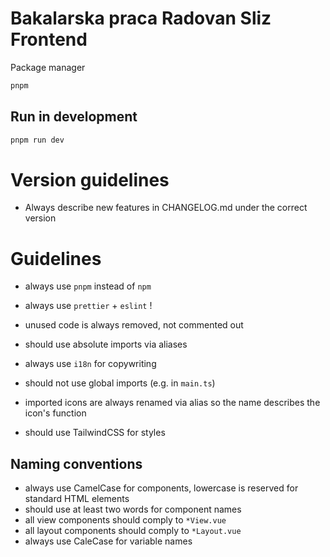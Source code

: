 # Bakalarska praca Radovan Sliz Frontend

Package manager
```bash
pnpm
```

## Run in development
```bash
pnpm run dev
```

# Version guidelines
- Always describe new features in CHANGELOG.md under the correct version

# Guidelines
- always use `pnpm` instead of `npm`
- always use `prettier` + `eslint` !
- unused code is always removed, not commented out
- should use absolute imports via aliases
- always use `i18n` for copywriting
- should not use global imports (e.g. in `main.ts`)

- imported icons are always renamed via alias so the name describes the icon's function
- should use TailwindCSS for styles


## Naming conventions
- always use CamelCase for components, lowercase is reserved for standard HTML elements
- should use at least two words for component names
- all view components should comply to `*View.vue`
- all layout components should comply to `*Layout.vue`
- always use CaleCase for variable names
